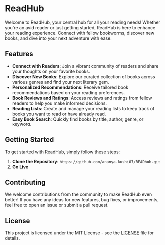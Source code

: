 # ReadHub

Welcome to ReadHub, your central hub for all your reading needs! Whether you're an avid reader or just getting started, ReadHub is here to enhance your reading experience. Connect with fellow bookworms, discover new books, and dive into your next adventure with ease.

## Features

- **Connect with Readers**: Join a vibrant community of readers and share your thoughts on your favorite books.
- **Discover New Books**: Explore our curated collection of books across various genres and find your next literary gem.
- **Personalized Recommendations**: Receive tailored book recommendations based on your reading preferences.
- **Book Reviews and Ratings**: Access reviews and ratings from fellow readers to help you make informed decisions.
- **Reading Lists**: Create and manage your reading lists to keep track of books you want to read or have already read.
- **Easy Book Search**: Quickly find books by title, author, genre, or keyword.

## Getting Started

To get started with ReadHub, simply follow these steps:

1. **Clone the Repository**: `https://github.com/ananya-kushi07/READhub.git`
2. **Go Live**

## Contributing

We welcome contributions from the community to make ReadHub even better! If you have any ideas for new features, bug fixes, or improvements, feel free to open an issue or submit a pull request.

## License

This project is licensed under the MIT License - see the [LICENSE](LICENSE) file for details.
